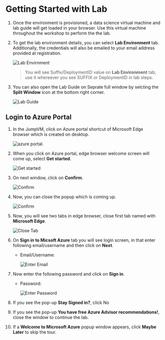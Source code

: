 
# Getting Started with Lab

1. Once the environment is provisioned, a data science virtual machine and lab guide will get loaded in your browser. Use this virtual machine throughout the workshop to perform the the lab.
1. To get the lab environment details, you can select **Lab Environment** tab. Additionally, the credentials will also be emailed to your email address provided at registration.

   ![](media/3.V2.png "Lab Envirnment")
 
    > You will see Suffix/DeploymentID value on **Lab Environment** tab, use it whereever you see SUFFIX or DeploymentID in lab steps.
 
1. You can also open the Lab Guide on Seprate full window by selcting the **Split Window** icon at the bottom right corner.


   ![](media/4.V2.png "Lab Guide")
 
## Login to Azure Portal
1. In the JumpVM, click on Azure portal shortcut of Microsoft Edge browser which is created on desktop.

   ![azure portal.](media/2.V2.png)
   
1. When you click on Azure portal, edge browser welcome screen will come up, select **Get started**.

   ![](media/task8.png "Get started")
   
1. On next window, click on **Confirm**.

   ![](./media/edge-confirm.png "Confirm")
   
1. Now, you can close the popup which is coming up.

   ![](media/edge-continue.png "Confirm")
   
1. Now, you will see two tabs in edge browser, close first tab named with **Microsoft Edge**.

   ![](media/click-sign-in-to-microsoft-azure-tab.png "Close Tab")
   
1. On **Sign in to Micsoft Azure** tab you will see login screen, in that enter following email/username and then click on **Next**. 
   * Email/Username: <inject key="AzureAdUserEmail"></inject>
   
     ![](media/azure-login-enter-email.png "Enter Email")
     
1. Now enter the following password and click on **Sign in**.
   * Password: <inject key="AzureAdUserPassword"></inject>
   
     ![](media/azure-login-enter-password.png "Enter Password")
     
1. If you see the pop-up **Stay Signed in?**, click No

1. If you see the pop-up **You have free Azure Advisor recommendations!**, close the window to continue the lab.

1. If a **Welcome to Microsoft Azure** popup window appears, click **Maybe Later** to skip the tour.
  
